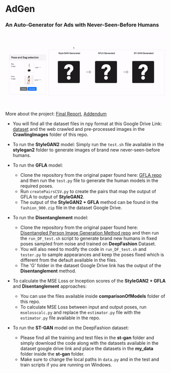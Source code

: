 # AdGen
### An Auto-Generator for Ads with Never-Seen-Before Humans  


<p align="center" width="100%">
    <img src="3.gif"> 
</p>


More about the project: [Final Report](https://dlproject566.medium.com/adgen-an-auto-generator-for-ads-with-never-seen-before-humans-877f940bfc50), [Addendum](https://tensorheads.github.io/)

* You will find all the dataset files in npy format at this Google Drive Link: [dataset](https://drive.google.com/drive/folders/13HJxIfoGWk-g1r6SEXlX5DzqTzBuzhSF) and the web crawled and pre-processed images in the **CrawlingImages** folder of this repo. 

* To run the **StyleGAN2** model: Simply run the `test.sh` file available in the **stylegan2** folder to generate images of brand new never-seen-before humans. 

* To run the **GFLA** model: 
  * Clone the repository from the original paper found here: [GFLA repo](https://github.com/RenYurui/Global-Flow-Local-Attention) and then run the `test.py` file to generate the human models in the required poses. 
  * Run `createPairsCSV.py` to create the pairs that map the output of GFLA to output of **StyleGAN2**. 
  * The output of the **StyleGAN2 + GFLA** method can be found in the `fashion_900.zip` file in the dataset Google Drive.

* To run the **Disentanglement** model: 
  * Clone the repository from the original paper found here: [Disentangled Person Image Generation Method repo](https://github.com/charliememory/Disentangled-Person-Image-Generation) and then run the `run_DF_test.sh` script to generate brand new humans in fixed poses sampled from noise and trained on **DeepFashion** Dataset.
  * You will also need to modify the code in `run_DF_test.sh` and `tester.py` to sample appearances and keep the poses fixed which is different from the default available in the files. 
  * The 'G' folder in the dataset Google Drive link has the output of the **Disentanglement** method. 

* To calculate the MSE Loss or Inception scores of the **StyleGAN2 + GFLA** and **Disentanglement** approaches:
  * You can use the files available inside **comparisonOfModels** folder of this repo. 
  * To calculate MSE Loss between input and output poses, run `mselosscalc.py` and replace the `estimator.py` file with the `estimator.py` file available in the repo. 

* To run the **ST-GAN** model on the DeepFashion dataset: 
  * Please find all the training and test files in the **st-gan** folder and simply download the code along with the datasets available in the dataset google drive link and place the datasets in the **my_data** folder inside the **st-gan** folder. 
  * Make sure to change the local paths in `data.py` and in the test and train scripts if you are running on Windows. 
